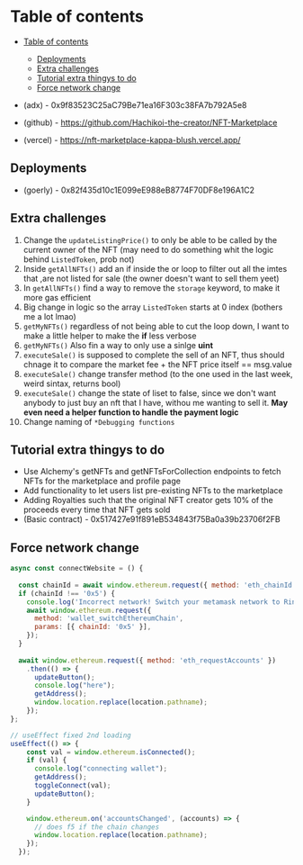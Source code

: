 # Table of contents
- [Table of contents](#table-of-contents)
  - [Deployments](#deployments)
  - [Extra challenges](#extra-challenges)
  - [Tutorial extra thingys to do](#tutorial-extra-thingys-to-do)
  - [Force network change](#force-network-change)


- (adx) - 0x9f83523C25aC79Be71ea16F303c38FA7b792A5e8
- (github) - https://github.com/Hachikoi-the-creator/NFT-Marketplace
- (vercel) - https://nft-marketplace-kappa-blush.vercel.app/
## Deployments
- (goerly) - 0x82f435d10c1E099eE988eB8774F70DF8e196A1C2

## Extra challenges
1. Change the `updateListingPrice()` to only be able to be called by the current owner of the NFT (may need to do something whit the logic behind `ListedToken`, prob not)
2. Inside `getAllNFTs()` add an if inside the or loop to filter out all the imtes that ,are not listed for sale (the owner doesn't want to sell them yeet)
3. In `getAllNFTs()` find a way to remove the `storage` keyword, to make it more gas efficient
4. Big change in logic so the array `ListedToken` starts at 0 index (bothers me a lot lmao)
5. `getMyNFTs()` regardless of not being able to cut the loop down, I want to make a little helper to make the **if** less verbose
6. `getMyNFTs()` Also fin a way to only use a sinlge **uint**
7. `executeSale()` is supposed to complete the sell of an NFT, thus  should chnage it to compare the market fee + the NFT price itself == msg.value
8. `executeSale()` change transfer method (to the one used in the last week, weird sintax, returns bool)
9. `executeSale()` change the state of liset to false, since we don't want anybody to just buy an nft that I have, withou me wanting to sell it. **May even need a helper function to handle the payment logic**
10. Change naming of `*Debugging functions`

## Tutorial extra thingys to do    
- Use Alchemy's getNFTs and getNFTsForCollection endpoints to fetch NFTs for the marketplace and profile page
- Add functionality to let users list pre-existing NFTs to the marketplace
- Adding Royalties such that the original NFT creator gets 10% of the proceeds every time that NFT gets sold
- (Basic contract) - 0x517427e91f891eB534843f75Ba0a39b23706f2FB

## Force network change
```jsx
async const connectWebsite = () {
 
  const chainId = await window.ethereum.request({ method: 'eth_chainId' });
  if (chainId !== '0x5') {
    console.log('Incorrect network! Switch your metamask network to Rinkeby, sending request to change');
    await window.ethereum.request({
      method: 'wallet_switchEthereumChain',
      params: [{ chainId: '0x5' }],
    });
  }
  
  await window.ethereum.request({ method: 'eth_requestAccounts' })
    .then(() => {
      updateButton();
      console.log("here");
      getAddress();
      window.location.replace(location.pathname);
    });
};

// useEffect fixed 2nd loading
useEffect(() => {
    const val = window.ethereum.isConnected();
    if (val) {
      console.log("connecting wallet");
      getAddress();
      toggleConnect(val);
      updateButton();
    }

    window.ethereum.on('accountsChanged', (accounts) => {
      // does f5 if the chain changes
      window.location.replace(location.pathname);
    });
  });
```